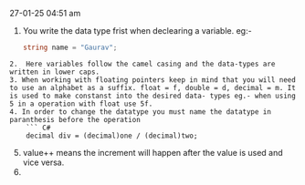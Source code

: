 27-01-25
04:51 am

1. You write the data type frist when declearing a variable.
	eg:- 
	
	``` C#
	string name = "Gaurav";
```
2.  Here variables follow the camel casing and the data-types are written in lower caps. 
3. When working with floating pointers keep in mind that you will need to use an alphabet as a suffix. float = f, double = d, decimal = m. It is used to make constanst into the desired data- types eg.- when using 5 in a operation with float use 5f.  
4. In order to change the datatype you must name the datatype in paranthesis before the operation
	``` C#
	decimal div = (decimal)one / (decimal)two;
```
5. value++ means the increment will happen after the value is used and vice versa. 
6. 